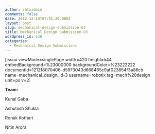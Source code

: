 ```yaml
---
author: rbtxadmin
comments: false
date: 2012-12-18T07:51:20.000Z
layout: post
slug: mechanical-design-submission-03
title: Mechanical Design Submission-03
wordpress_id: 536
categories:
  - Mechanical Design Submissions
---
```


[issuu viewMode=singlePage width=420 height=544 embedBackground=%23000000 backgroundColor=%23222222 documentId=121218070406-d5973043d668465c9af023854f3a86cb name=mechanical_design_id-3 username=robotix tag=mech%20design unit=px v=2]

**Team:**

Kunal Gaba

Ashutosh Shukla

Ronak Kothari

Nitin Arora
